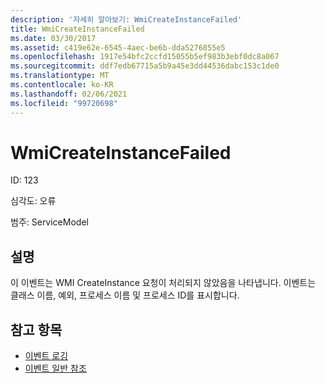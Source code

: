 ```yaml
---
description: '자세히 알아보기: WmiCreateInstanceFailed'
title: WmiCreateInstanceFailed
ms.date: 03/30/2017
ms.assetid: c419e62e-6545-4aec-be6b-dda5276855e5
ms.openlocfilehash: 1917e54bfc2ccfd15055b5ef983b3ebf0dc8a067
ms.sourcegitcommit: ddf7edb67715a5b9a45e3dd44536dabc153c1de0
ms.translationtype: MT
ms.contentlocale: ko-KR
ms.lasthandoff: 02/06/2021
ms.locfileid: "99720698"
---
```

# <a name="wmicreateinstancefailed"></a>WmiCreateInstanceFailed

ID: 123  
  
 심각도: 오류  
  
 범주: ServiceModel  
  
## <a name="description"></a>설명  

 이 이벤트는 WMI CreateInstance 요청이 처리되지 않았음을 나타냅니다. 이벤트는 클래스 이름, 예외, 프로세스 이름 및 프로세스 ID를 표시합니다.  
  
## <a name="see-also"></a>참고 항목

- [이벤트 로깅](index.md)
- [이벤트 일반 참조](events-general-reference.md)
